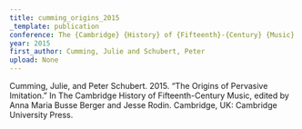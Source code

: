 ```yaml
---
title: cumming_origins_2015
_template: publication
conference: The {Cambridge} {History} of {Fifteenth}-{Century} {Music}
year: 2015
first_author: Cumming, Julie and Schubert, Peter
upload: None
---
```

Cumming, Julie, and Peter Schubert. 2015. “The Origins of Pervasive Imitation.” In The Cambridge History of Fifteenth-Century Music, edited by Anna Maria Busse Berger and Jesse Rodin. Cambridge, UK: Cambridge University Press.